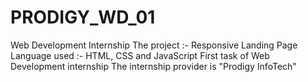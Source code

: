 # PRODIGY_WD_01
Web Development Internship 
The project :- Responsive Landing Page
Language used :- HTML, CSS and JavaScript 
First task of Web Development internship
The internship provider is "Prodigy InfoTech"
